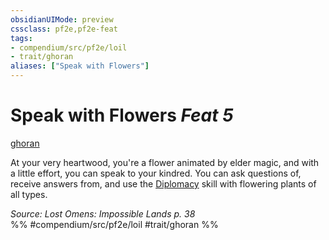 ```yaml
---
obsidianUIMode: preview
cssclass: pf2e,pf2e-feat
tags:
- compendium/src/pf2e/loil
- trait/ghoran
aliases: ["Speak with Flowers"]
---
```

# Speak with Flowers  *Feat 5*  
[ghoran](../../rules/traits/ghoran-loil.md)  


At your very heartwood, you're a flower animated by elder magic, and with a little effort, you can speak to your kindred. You can ask questions of, receive answers from, and use the [Diplomacy](../skills.md#Diplomacy) skill with flowering plants of all types.

*Source: Lost Omens: Impossible Lands p. 38*  
%% #compendium/src/pf2e/loil #trait/ghoran %%
